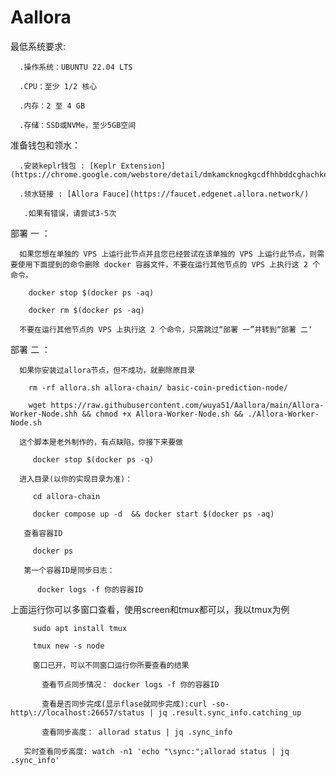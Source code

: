 # Aallora
最低系统要求:

      .操作系统：UBUNTU 22.04 LTS
  
      .CPU：至少 1/2 核心
  
      .内存：2 至 4 GB
  
      .存储：SSD或NVMe，至少5GB空间

准备钱包和领水：

      .安装keplr钱包 : [Keplr Extension](https://chrome.google.com/webstore/detail/dmkamcknogkgcdfhhbddcghachkejeap)
  
      .领水链接 : [Allora Fauce](https://faucet.edgenet.allora.network/)
  
       .如果有错误，请尝试3-5次


部署 一 ：

      如果您想在单独的 VPS 上运行此节点并且您已经尝试在该单独的 VPS 上运行此节点，则需要使用下面提到的命令删除 docker 容器文件，不要在运行其他节点的 VPS 上执行这 2 个命令。
  
        docker stop $(docker ps -aq)
    
        docker rm $(docker ps -aq)

      不要在运行其他节点的 VPS 上执行这 2 个命令，只需跳过“部署 一”并转到“部署 二‘

部署 二 ：

      如果你安装过allora节点，但不成功，就删除原目录  
  
        rm -rf allora.sh allora-chain/ basic-coin-prediction-node/    

        wget https://raw.githubusercontent.com/wuya51/Aallora/main/Allora-Worker-Node.shh && chmod +x Allora-Worker-Node.sh && ./Allora-Worker-Node.sh

      这个脚本是老外制作的，有点缺陷，你接下来要做
     
         docker stop $(docker ps -q) 

      进入目录(以你的实现目录为准)：

         cd allora-chain
     
         docker compose up -d  && docker start $(docker ps -aq)

       查看容器ID
     
         docker ps
     
       第一个容器ID是同步日志：

          docker logs -f 你的容器ID


上面运行你可以多窗口查看，使用screen和tmux都可以，我以tmux为例
     
         sudo apt install tmux
     
         tmux new -s node

         窗口已开，可以不同窗口运行你所要查看的结果

           查看节点同步情况： docker logs -f 你的容器ID

           查看是否同步完成(显示flase就同步完成):curl -so- http\://localhost:26657/status | jq .result.sync_info.catching_up
       
           查看同步高度： allorad status | jq .sync_info
       
       实时查看同步高度: watch -n1 'echo "\sync:";allorad status | jq .sync_info'




